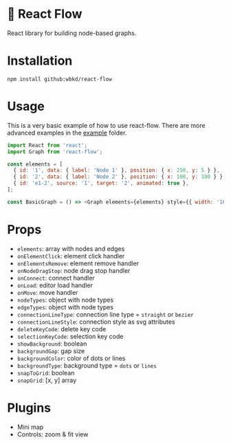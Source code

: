 # :ocean: React Flow

React library for building node-based graphs.

# Installation

```
npm install github:wbkd/react-flow
```

# Usage

This is a very basic example of how to use react-flow. There are more advanced examples in the [example](/example) folder.

```javascript
import React from 'react';
import Graph from 'react-flow';

const elements = [
  { id: '1', data: { label: 'Node 1' }, position: { x: 250, y: 5 } },
  { id: '2', data: { label: 'Node 2' }, position: { x: 100, y: 100 } },
  { id: 'e1-2', source: '1', target: '2', animated: true },
];

const BasicGraph = () => <Graph elements={elements} style={{ width: '100%', height: '100%' }} />;
```

# Props

- `elements`: array with nodes and edges
- `onElementClick`: element click handler
- `onElementsRemove`: element remove handler
- `onNodeDragStop`: node drag stop handler
- `onConnect`: connect handler
- `onLoad`: editor load handler
- `onMove`: move handler
- `nodeTypes`: object with node types
- `edgeTypes`: object with node types
- `connectionLineType`: connection line type = `straight` or `bezier`
- `connectionLineStyle`: connection style as svg attributes
- `deleteKeyCode`: delete key code
- `selectionKeyCode`: selection key code
- `showBackground`: boolean
- `backgroundGap`: gap size
- `backgroundColor`: color of dots or lines
- `backgroundType`: background type = `dots` or `lines`
- `snapToGrid`: boolean
- `snapGrid`: [x, y] array

# Plugins

- Mini map
- Controls: zoom & fit view

